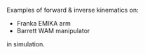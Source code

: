 Examples of forward & inverse kinematics on:

- Franka EMIKA arm
- Barrett WAM manipulator

in simulation.
